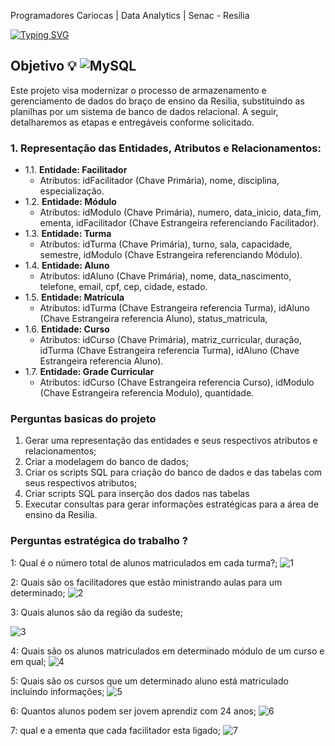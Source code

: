 Programadores Cariocas | Data Analytics | Senac - Resilia

<a href="https://git.io/typing-svg"><img src="https://readme-typing-svg.demolab.com?font=Fira+Code&weight=600&size=23&pause=1000&color=F2F71B&random=false&height=93&lines=Projeto+em+grupo+-+Modulo+2;Banco+de+dados+da+Resilia;Moderniza%C3%A7%C3%A3o+do+Processo+de+;Armazenamento+e+Gerenciamento" alt="Typing SVG" /></a> 

## Objetivo :bulb: ![MySQL](https://img.shields.io/badge/mysql-4479A1.svg?style=for-the-badge&logo=mysql&logoColor=white) 
Este projeto visa modernizar o processo de armazenamento e gerenciamento de dados do braço de ensino da Resilia, substituindo as planilhas por um sistema de banco de dados relacional. A seguir, detalharemos as etapas e entregáveis conforme solicitado.

### 1. Representação das Entidades, Atributos e Relacionamentos:
  - 1.1. **Entidade: Facilitador**
      - Atributos: idFacilitador (Chave Primária), nome, disciplina, especialização. <br>
  - 1.2. **Entidade: Módulo**
      - Atributos: idModulo (Chave Primária), numero, data_inicio, data_fim, ementa, idFacilitador (Chave Estrangeira referenciando Facilitador).<br>
  - 1.3. **Entidade: Turma**
      - Atributos: idTurma (Chave Primária), turno, sala, capacidade, semestre, idModulo (Chave Estrangeira referenciando Módulo).<br>
  - 1.4. **Entidade: Aluno**
      - Atributos: idAluno (Chave Primária), nome, data_nascimento, telefone, email, cpf, cep, cidade, estado.<br>
  - 1.5. **Entidade: Matrícula**
      - Atributos: idTurma (Chave Estrangeira referencia Turma), idAluno (Chave Estrangeira referencia Aluno), status_matricula, <br>
  - 1.6. **Entidade: Curso**
      - Atributos: idCurso (Chave Primária), matriz_curricular, duração, idTurma (Chave Estrangeira referencia Turma), idAluno (Chave Estrangeira referencia Aluno).<br>
  - 1.7. **Entidade: Grade Curricular**
      - Atributos: idCurso (Chave Estrangeira referencia Curso), idModulo (Chave Estrangeira referencia Modulo), quantidade.<br>      

### Perguntas basicas do projeto

1. Gerar uma representação das entidades e seus respectivos atributos e relacionamentos;
2. Criar a modelagem do banco de dados;
3. Criar os scripts SQL para criação do banco de dados e das tabelas com seus respectivos
atributos;
4. Criar scripts SQL para inserção dos dados nas tabelas
5. Executar consultas para gerar informações estratégicas para a área de ensino da Resilia.

### Perguntas estratégica do trabalho ?

1: Qual é o número total de alunos matriculados em cada turma?;
![1](https://github.com/eloisemf/resiliaDataM2/assets/113704939/f1de22d3-4cad-419f-8e37-81738037ce4e)


2: Quais são os facilitadores que estão ministrando aulas para um determinado;
 ![2](https://github.com/eloisemf/resiliaDataM2/assets/113704939/6038306e-dc5a-4222-b601-1a1515586a46)



3: Quais alunos são da região da sudeste;

![3](https://github.com/eloisemf/resiliaDataM2/assets/113704939/589f7945-7b50-4626-950b-c1ecf0267675)

4: Quais são os alunos matriculados em determinado módulo de um curso e em qual;
![4](https://github.com/eloisemf/resiliaDataM2/assets/113704939/f900d194-1127-4a52-bd23-f914672fff80)


5: Quais são os cursos que um determinado aluno está matriculado incluindo informações;
![5](https://github.com/eloisemf/resiliaDataM2/assets/113704939/1ff1792f-7158-4c3c-b0ae-15a169885b34)

6: Quantos alunos podem ser jovem  aprendiz com 24 anos;
![6](https://github.com/eloisemf/resiliaDataM2/assets/113704939/cc8d3411-2822-450b-a532-d9127a2468a7)

7: qual e a ementa que cada facilitador esta ligado;
![7](https://github.com/eloisemf/resiliaDataM2/assets/113704939/55229813-f261-407b-a987-9d91da5ab76b)

